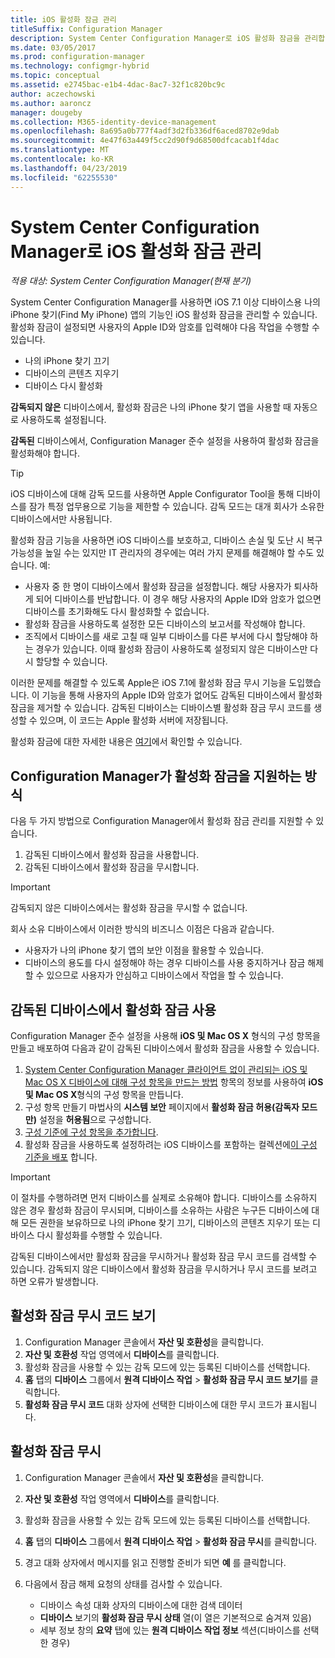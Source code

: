 ```yaml
---
title: iOS 활성화 잠금 관리
titleSuffix: Configuration Manager
description: System Center Configuration Manager로 iOS 활성화 잠금을 관리합니다.
ms.date: 03/05/2017
ms.prod: configuration-manager
ms.technology: configmgr-hybrid
ms.topic: conceptual
ms.assetid: e2745bac-e1b4-4dac-8ac7-32f1c820bc9c
author: aczechowski
ms.author: aaroncz
manager: dougeby
ms.collection: M365-identity-device-management
ms.openlocfilehash: 8a695a0b777f4adf3d2fb336df6aced8702e9dab
ms.sourcegitcommit: 4e47f63a449f5cc2d90f9d68500dfcacab1f4dac
ms.translationtype: MT
ms.contentlocale: ko-KR
ms.lasthandoff: 04/23/2019
ms.locfileid: "62255530"
---
```

# <a name="manage-ios-activation-lock-with-system-center-configuration-manager"></a>System Center Configuration Manager로 iOS 활성화 잠금 관리

*적용 대상: System Center Configuration Manager(현재 분기)*


System Center Configuration Manager를 사용하면 iOS 7.1 이상 디바이스용 나의 iPhone 찾기(Find My iPhone) 앱의 기능인 iOS 활성화 잠금을 관리할 수 있습니다. 활성화 잠금이 설정되면 사용자의 Apple ID와 암호를 입력해야 다음 작업을 수행할 수 있습니다.

- 나의 iPhone 찾기 끄기
- 디바이스의 콘텐츠 지우기
- 디바이스 다시 활성화

**감독되지 않은** 디바이스에서, 활성화 잠금은 나의 iPhone 찾기 앱을 사용할 때 자동으로 사용하도록 설정됩니다.

**감독된** 디바이스에서, Configuration Manager 준수 설정을 사용하여 활성화 잠금을 활성화해야 합니다.

> [!TIP]
> iOS 디바이스에 대해 감독 모드를 사용하면 Apple Configurator Tool을 통해 디바이스를 잠가 특정 업무용으로 기능을 제한할 수 있습니다. 감독 모드는 대개 회사가 소유한 디바이스에서만 사용됩니다.

활성화 잠금 기능을 사용하면 iOS 디바이스를 보호하고, 디바이스 손실 및 도난 시 복구 가능성을 높일 수는 있지만 IT 관리자의 경우에는 여러 가지 문제를 해결해야 할 수도 있습니다. 예:

- 사용자 중 한 명이 디바이스에서 활성화 잠금을 설정합니다. 해당 사용자가 퇴사하게 되어 디바이스를 반납합니다. 이 경우 해당 사용자의 Apple ID와 암호가 없으면 디바이스를 초기화해도 다시 활성화할 수 없습니다.
- 활성화 잠금을 사용하도록 설정한 모든 디바이스의 보고서를 작성해야 합니다.
- 조직에서 디바이스를 새로 고칠 때 일부 디바이스를 다른 부서에 다시 할당해야 하는 경우가 있습니다. 이때 활성화 잠금이 사용하도록 설정되지 않은 디바이스만 다시 할당할 수 있습니다.


이러한 문제를 해결할 수 있도록 Apple은 iOS 7.1에 활성화 잠금 무시 기능을 도입했습니다. 이 기능을 통해 사용자의 Apple ID와 암호가 없어도 감독된 디바이스에서 활성화 잠금을 제거할 수 있습니다. 감독된 디바이스는 디바이스별 활성화 잠금 무시 코드를 생성할 수 있으며, 이 코드는 Apple 활성화 서버에 저장됩니다.

활성화 잠금에 대한 자세한 내용은 [여기](https://support.apple.com/HT201365)에서 확인할 수 있습니다.

## <a name="how-configuration-manager-helps-you-manage-activation-lock"></a>Configuration Manager가 활성화 잠금을 지원하는 방식

다음 두 가지 방법으로 Configuration Manager에서 활성화 잠금 관리를 지원할 수 있습니다.

1. 감독된 디바이스에서 활성화 잠금을 사용합니다.
2. 감독된 디바이스에서 활성화 잠금을 무시합니다.

> [!IMPORTANT]
> 감독되지 않은 디바이스에서는 활성화 잠금을 무시할 수 없습니다.

회사 소유 디바이스에서 이러한 방식의 비즈니스 이점은 다음과 같습니다.



- 사용자가 나의 iPhone 찾기 앱의 보안 이점을 활용할 수 있습니다.
- 디바이스의 용도를 다시 설정해야 하는 경우 디바이스를 사용 중지하거나 잠금 해제할 수 있으므로 사용자가 안심하고 디바이스에서 작업을 할 수 있습니다.


## <a name="enable-activation-lock-on-supervised-devices"></a>감독된 디바이스에서 활성화 잠금 사용

Configuration Manager 준수 설정을 사용해 **iOS 및 Mac OS X** 형식의 구성 항목을 만들고 배포하여 다음과 같이 감독된 디바이스에서 활성화 잠금을 사용할 수 있습니다.

1. [System Center Configuration Manager 클라이언트 없이 관리되는 iOS 및 Mac OS X 디바이스에 대해 구성 항목을 만드는 방법](/sccm/compliance/deploy-use/create-configuration-items-for-ios-and-mac-os-x-devices-managed-without-the-client) 항목의 정보를 사용하여 **iOS 및 Mac OS X**형식의 구성 항목을 만듭니다.
2. 구성 항목 만들기 마법사의 **시스템 보안** 페이지에서 **활성화 잠금 허용(감독자 모드만)** 설정을 **허용됨**으로 구성합니다.
3. [구성 기준에 구성 항목을 추가합니다](/sccm/compliance/deploy-use/create-configuration-baselines).
4. 활성화 잠금을 사용하도록 설정하려는 iOS 디바이스를 포함하는 컬렉션에[이 구성 기준을 배포](/sccm/compliance/deploy-use/deploy-configuration-baselines) 합니다.

> [!IMPORTANT]
> 이 절차를 수행하려면 먼저 디바이스를 실제로 소유해야 합니다. 디바이스를 소유하지 않은 경우 활성화 잠금이 무시되며, 디바이스를 소유하는 사람은 누구든 디바이스에 대해 모든 권한을 보유하므로 나의 iPhone 찾기 끄기, 디바이스의 콘텐츠 지우기 또는 디바이스 다시 활성화를 수행할 수 있습니다.

감독된 디바이스에서만 활성화 잠금을 무시하거나 활성화 잠금 무시 코드를 검색할 수 있습니다. 감독되지 않은 디바이스에서 활성화 잠금을 무시하거나 무시 코드를 보려고 하면 오류가 발생합니다.



## <a name="view-the-activation-lock-bypass-code"></a>활성화 잠금 무시 코드 보기

1. Configuration Manager 콘솔에서 **자산 및 호환성**을 클릭합니다.
2. **자산 및 호환성** 작업 영역에서 **디바이스**를 클릭합니다.
3. 활성화 잠금을 사용할 수 있는 감독 모드에 있는 등록된 디바이스를 선택합니다.
4. **홈** 탭의 **디바이스** 그룹에서 **원격 디바이스 작업** > **활성화 잠금 무시 코드 보기**를 클릭합니다.
5. **활성화 잠금 무시 코드** 대화 상자에 선택한 디바이스에 대한 무시 코드가 표시됩니다.

## <a name="bypass-activation-lock"></a>활성화 잠금 무시

1. Configuration Manager 콘솔에서 **자산 및 호환성**을 클릭합니다.
2. **자산 및 호환성** 작업 영역에서 **디바이스**를 클릭합니다.
3. 활성화 잠금을 사용할 수 있는 감독 모드에 있는 등록된 디바이스를 선택합니다.
3. **홈** 탭의 **디바이스** 그룹에서 **원격 디바이스 작업** > **활성화 잠금 무시**를 클릭합니다.
5. 경고 대화 상자에서 메시지를 읽고 진행할 준비가 되면 **예** 를 클릭합니다.
6. 다음에서 잠금 해제 요청의 상태를 검사할 수 있습니다.

    - 디바이스 속성 대화 상자의 디바이스에 대한 검색 데이터
    - **디바이스** 보기의 **활성화 잠금 무시 상태** 열(이 열은 기본적으로 숨겨져 있음)
    - 세부 정보 창의 **요약** 탭에 있는 **원격 디바이스 작업 정보** 섹션(디바이스를 선택한 경우)

